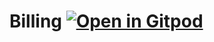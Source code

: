 # Billing [![Open in Gitpod](https://gitpod.io/button/open-in-gitpod.svg)](https://gitpod.io/#https://github.com/satheshsat/billing)
